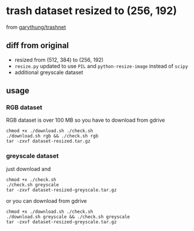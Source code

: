 # trash dataset resized to (256, 192)
from [garythung/trashnet](https://github.com/garythung/trashnet)

## diff from original
* resized from (512, 384) to (256, 192)
* `resize.py` updated to use `PIL` and `python-resize-image` instead of `scipy`
* additional greyscale dataset

## usage
### RGB dataset
RGB dataset is over 100 MB so you have to download from gdrive
```
chmod +x ./download.sh ./check.sh
./download.sh rgb && ./check.sh rgb
tar -zxvf dataset-resized.tar.gz
```

### greyscale dataset
just download and
```
chmod +x ./check.sh
./check.sh greyscale
tar -zxvf dataset-resized-greyscale.tar.gz
```

or you can download from gdrive
```
chmod +x ./download.sh ./check.sh
./download.sh greyscale && ./check.sh greyscale
tar -zxvf dataset-resized-greyscale.tar.gz
```

